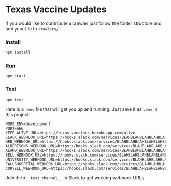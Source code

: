 # Texas Vaccine Updates


If you would like to contribute a crawler just follow the folder structure and add your file to `crawlers/`

### Install
```bash
npm install
```

### Run
```bash
npm start
```

### Test
```bash
npm test
```

Here is a `.env` file that will get you up and running. Just save it as `.env` in this project.
```
NODE_ENV=development
PORT=666
KEEP_ALIVE_URL=https://texas-vaccines.herokuapp.com/alive
SLACK_WEBHOOK_URL=https://hooks.slack.com/services/BLAHBLAHBLAHBLAHBLAHBLAHBLAHBLAHBLAHBLAHBLAH
HEB_WEBHOOK_URL=https://hooks.slack.com/services/BLAHBLAHBLAHBLAHBLAHBLAHBLAHBLAHBLAHBLAHBLAH
ALBERTSONS_WEBHOOK_URL=https://hooks.slack.com/services/BLAHBLAHBLAHBLAHBLAHBLAHBLAHBLAHBLAHBLAHBLAH
ALAMO_WEBHOOK_URL=https://hooks.slack.com/services/BLAHBLAHBLAHBLAHBLAHBLAHBLAHBLAHBLAHBLAHBLAH
BELL_WEBHOOK_URL=https://hooks.slack.com/services/BLAHBLAHBLAHBLAHBLAHBLAHBLAHBLAHBLAHBLAHBLAH
UNIVERSITY_WEBHOOK_URL=https://hooks.slack.com/services/BLAHBLAHBLAHBLAHBLAHBLAHBLAHBLAHBLAHBLAHBLAH
FALLSHOSPITAL_WEBHOOK_URL=https://hooks.slack.com/services/BLAHBLAHBLAHBLAHBLAHBLAHBLAHBLAHBLAHBLAHBLAH
CORYELL_WEBHOOK_URL=https://hooks.slack.com/services/BLAHBLAHBLAHBLAHBLAHBLAHBLAHBLAHBLAHBLAHBLAH
```
Join the `#__test_channel__` in Slack to get working webhook URLs.
